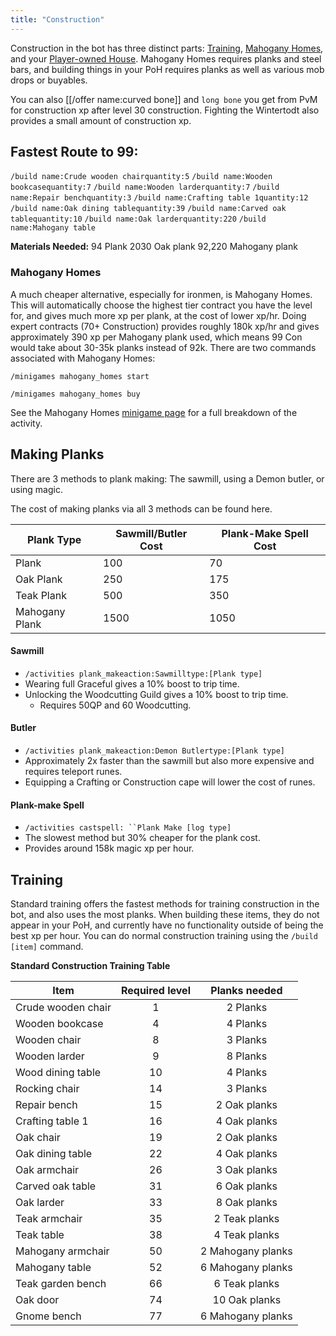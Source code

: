 ```yaml
---
title: "Construction"
---
```


Construction in the bot has three distinct parts: [Training](./#training), [Mahogany Homes](mahogany-homes.md), and your [Player-owned House](mahogany-homes.md). Mahogany Homes requires planks and steel bars, and building things in your PoH requires planks as well as various mob drops or buyables.

You can also [[/offer name\:curved bone]] and `long bone` you get from PvM for construction xp after level 30 construction. Fighting the Wintertodt also provides a small amount of construction xp.

## Fastest Route to 99:

`/build name:Crude wooden chairquantity:5`
`/build name:Wooden bookcasequantity:7`
`/build name:Wooden larderquantity:7`
`/build name:Repair benchquantity:3`
`/build name:Crafting table 1quantity:12`
`/build name:Oak dining tablequantity:39`
`/build name:Carved oak tablequantity:10`
`/build name:Oak larderquantity:220`
`/build name:Mahogany table`

**Materials Needed:**
94 Plank
2030 Oak plank
92,220 Mahogany plank

### Mahogany Homes

A much cheaper alternative, especially for ironmen, is Mahogany Homes. This will automatically choose the highest tier contract you have the level for, and gives much more xp per plank, at the cost of lower xp/hr. Doing expert contracts (70+ Construction) provides roughly 180k xp/hr and gives approximately 390 xp per Mahogany plank used, which means 99 Con would take about 30-35k planks instead of 92k.
There are two commands associated with Mahogany Homes:

`/minigames mahogany_homes start`

`/minigames mahogany_homes buy`

See the Mahogany Homes [minigame page](https://wiki.oldschool.gg/skills/construction/mahogany-homes) for a full breakdown of the activity.

## Making Planks

There are 3 methods to plank making: The sawmill, using a Demon butler, or using magic.

The cost of making planks via all 3 methods can be found here.

| **Plank Type** | **Sawmill/Butler Cost** | **Plank-Make Spell Cost** |
| -------------- | ----------------------- | ------------------------- |
| Plank          | 100                     | 70                        |
| Oak Plank      | 250                     | 175                       |
| Teak Plank     | 500                     | 350                       |
| Mahogany Plank | 1500                    | 1050                      |

#### Sawmill

- `/activities plank_makeaction:Sawmilltype:[Plank type]`
- Wearing full Graceful gives a 10% boost to trip time.
- Unlocking the Woodcutting Guild gives a 10% boost to trip time.
  - Requires 50QP and 60 Woodcutting.

#### Butler

- `/activities plank_makeaction:Demon Butlertype:[Plank type]`
- Approximately 2x faster than the sawmill but also more expensive and requires teleport runes.
- Equipping a Crafting or Construction cape will lower the cost of runes.

#### Plank-make Spell

- `/activities castspell: ``Plank Make [log type]`
- The slowest method but 30% cheaper for the plank cost.
- Provides around 158k magic xp per hour.

## Training

Standard training offers the fastest methods for training construction in the bot, and also uses the most planks. When building these items, they do not appear in your PoH, and currently have no functionality outside of being the best xp per hour. You can do normal construction training using the `/build [item]` command.

**Standard Construction Training Table**

| **Item**           | **Required level** | **Planks needed** |
| ------------------ | :----------------: | :---------------: |
| Crude wooden chair |         1          |     2 Planks      |
| Wooden bookcase    |         4          |     4 Planks      |
| Wooden chair       |         8          |     3 Planks      |
| Wooden larder      |         9          |     8 Planks      |
| Wood dining table  |         10         |     4 Planks      |
| Rocking chair      |         14         |     3 Planks      |
| Repair bench       |         15         |   2 Oak planks    |
| Crafting table 1   |         16         |   4 Oak planks    |
| Oak chair          |         19         |   2 Oak planks    |
| Oak dining table   |         22         |   4 Oak planks    |
| Oak armchair       |         26         |   3 Oak planks    |
| Carved oak table   |         31         |   6 Oak planks    |
| Oak larder         |         33         |   8 Oak planks    |
| Teak armchair      |         35         |   2 Teak planks   |
| Teak table         |         38         |   4 Teak planks   |
| Mahogany armchair  |         50         | 2 Mahogany planks |
| Mahogany table     |         52         | 6 Mahogany planks |
| Teak garden bench  |         66         |   6 Teak planks   |
| Oak door           |         74         |   10 Oak planks   |
| Gnome bench        |         77         | 6 Mahogany planks |
